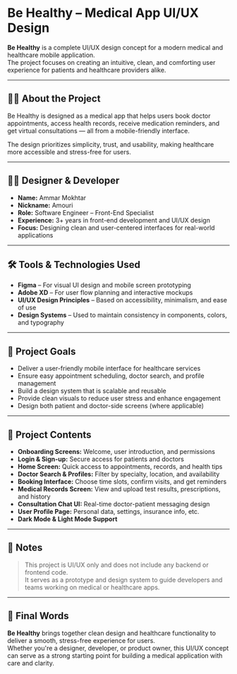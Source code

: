 # Be Healthy – Medical App UI/UX Design

**Be Healthy** is a complete UI/UX design concept for a modern medical and healthcare mobile application.  
The project focuses on creating an intuitive, clean, and comforting user experience for patients and healthcare providers alike.

---

## 👨‍💻 About the Project

Be Healthy is designed as a medical app that helps users book doctor appointments, access health records, receive medication reminders, and get virtual consultations — all from a mobile-friendly interface.  

The design prioritizes simplicity, trust, and usability, making healthcare more accessible and stress-free for users.

---

## 🧑‍🎨 Designer & Developer

- **Name:** Ammar Mokhtar  
- **Nickname:** Amouri  
- **Role:** Software Engineer – Front-End Specialist  
- **Experience:** 3+ years in front-end development and UI/UX design  
- **Focus:** Designing clean and user-centered interfaces for real-world applications

---

## 🛠️ Tools & Technologies Used

- **Figma** – For visual UI design and mobile screen prototyping  
- **Adobe XD** – For user flow planning and interactive mockups  
- **UI/UX Design Principles** – Based on accessibility, minimalism, and ease of use  
- **Design Systems** – Used to maintain consistency in components, colors, and typography

---

## 🎯 Project Goals

- Deliver a user-friendly mobile interface for healthcare services  
- Ensure easy appointment scheduling, doctor search, and profile management  
- Build a design system that is scalable and reusable  
- Provide clean visuals to reduce user stress and enhance engagement  
- Design both patient and doctor-side screens (where applicable)

---

## 📁 Project Contents

- **Onboarding Screens:** Welcome, user introduction, and permissions  
- **Login & Sign-up:** Secure access for patients and doctors  
- **Home Screen:** Quick access to appointments, records, and health tips  
- **Doctor Search & Profiles:** Filter by specialty, location, and availability  
- **Booking Interface:** Choose time slots, confirm visits, and get reminders  
- **Medical Records Screen:** View and upload test results, prescriptions, and history  
- **Consultation Chat UI:** Real-time doctor-patient messaging design  
- **User Profile Page:** Personal data, settings, insurance info, etc.  
- **Dark Mode & Light Mode Support**

---

## 📌 Notes

> This project is UI/UX only and does not include any backend or frontend code.  
It serves as a prototype and design system to guide developers and teams working on medical or healthcare apps.

---

## 📣 Final Words

**Be Healthy** brings together clean design and healthcare functionality to deliver a smooth, stress-free experience for users.  
Whether you're a designer, developer, or product owner, this UI/UX concept can serve as a strong starting point for building a medical application with care and clarity.
